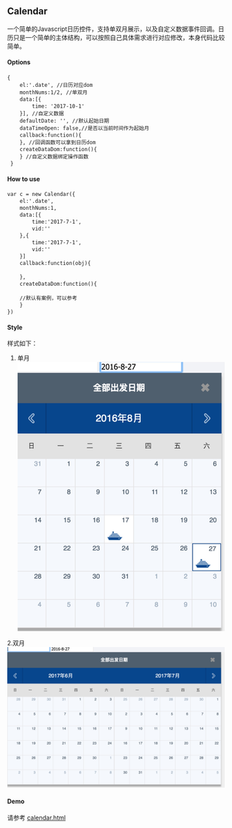 ## Calendar

一个简单的Javascript日历控件，支持单双月展示，以及自定义数据事件回调。日历只是一个简单的主体结构，可以按照自己具体需求进行对应修改，本身代码比较简单。

#### Options
```
{
	el:'.date', //日历对应dom
	monthNums:1/2, //单双月
	data:[{
		time: '2017-10-1'
	}], //自定义数据
    defaultDate: '', //默认起始日期
    dataTimeOpen: false,//是否以当前时间作为起始月
    callback:function(){
    }, //回调函数可以拿到日历dom
    createDataDom:function(){
    } //自定义数据绑定操作函数
 }
```

#### How to use
```
var c = new Calendar({
	el:'.date',
	monthNums:1,
	data:[{
		time:'2017-7-1',
		vid:''
	},{
		time:'2017-7-1',
		vid:''
	}]
	callback:function(obj){
	
	},
	createDataDom:function(){
	
	//默认有案例，可以参考
	}
})
```

#### Style

样式如下：
1. 单月
![1](./img/single.jpeg)

2.双月
![2](./img/double.jpeg)

#### Demo

请参考 [calendar.html](./calendar.html)